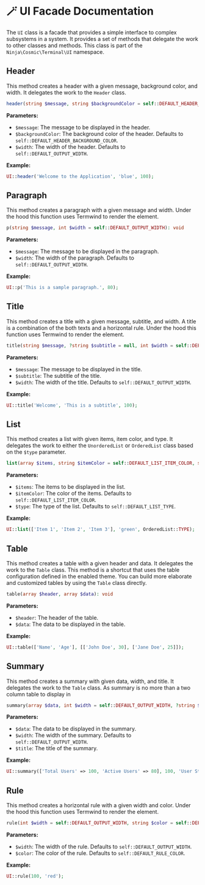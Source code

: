 # 🪄 UI Facade Documentation

The `UI` class is a facade that provides a simple interface to complex subsystems in a system. It provides a set of methods that delegate the work to other classes and methods. This class is part of the `Ninja\Cosmic\Terminal\UI` namespace.

## Header

This method creates a header with a given message, background color, and width. It delegates the work to the `Header` class.

```php
header(string $message, string $backgroundColor = self::DEFAULT_HEADER_BACKGROUND_COLOR, int $width = self::DEFAULT_OUTPUT_WIDTH): void
```

**Parameters:**
- `$message`: The message to be displayed in the header.
- `$backgroundColor`: The background color of the header. Defaults to `self::DEFAULT_HEADER_BACKGROUND_COLOR`.
- `$width`: The width of the header. Defaults to `self::DEFAULT_OUTPUT_WIDTH`.

**Example:**
```php
UI::header('Welcome to the Application', 'blue', 100);
```

## Paragraph

This method creates a paragraph with a given message and width. Under the hood this function uses Termwind to render the element.

```php
p(string $message, int $width = self::DEFAULT_OUTPUT_WIDTH): void
```

**Parameters:**
- `$message`: The message to be displayed in the paragraph.
- `$width`: The width of the paragraph. Defaults to `self::DEFAULT_OUTPUT_WIDTH`.

**Example:**
```php
UI::p('This is a sample paragraph.', 80);
```

## Title

This method creates a title with a given message, subtitle, and width. A title is a combination of the both texts and a horizontal rule. Under the hood this function uses Termwind to render the element.

```php
title(string $message, ?string $subtitle = null, int $width = self::DEFAULT_OUTPUT_WIDTH): void
```

**Parameters:**
- `$message`: The message to be displayed in the title.
- `$subtitle`: The subtitle of the title.
- `$width`: The width of the title. Defaults to `self::DEFAULT_OUTPUT_WIDTH`.

**Example:**
```php
UI::title('Welcome', 'This is a subtitle', 100);
```


## List

This method creates a list with given items, item color, and type. It delegates the work to either the `UnorderedList` or `OrderedList` class based on the `$type` parameter.

```php
list(array $items, string $itemColor = self::DEFAULT_LIST_ITEM_COLOR, string $type = self::DEFAULT_LIST_TYPE): void
```

**Parameters:**
- `$items`: The items to be displayed in the list.
- `$itemColor`: The color of the items. Defaults to `self::DEFAULT_LIST_ITEM_COLOR`.
- `$type`: The type of the list. Defaults to `self::DEFAULT_LIST_TYPE`.

**Example:**
```php
UI::list(['Item 1', 'Item 2', 'Item 3'], 'green', OrderedList::TYPE);
```

## Table

This method creates a table with a given header and data. It delegates the work to the `Table` class. This method is a shortcut that
uses the table configuration defined in the enabled theme. You can build more elaborate and customized tables by using the `Table` class directly.

```php
table(array $header, array $data): void
```

**Parameters:**
- `$header`: The header of the table.
- `$data`: The data to be displayed in the table.

**Example:**
```php
UI::table(['Name', 'Age'], [['John Doe', 30], ['Jane Doe', 25]]);
```
## Summary

This method creates a summary with given data, width, and title. It delegates the work to the `Table` class.
As summary is no more than a two column table to display in

```php
summary(array $data, int $width = self::DEFAULT_OUTPUT_WIDTH, ?string $title = null): void
```

**Parameters:**
- `$data`: The data to be displayed in the summary.
- `$width`: The width of the summary. Defaults to `self::DEFAULT_OUTPUT_WIDTH`.
- `$title`: The title of the summary.

**Example:**
```php
UI::summary(['Total Users' => 100, 'Active Users' => 80], 100, 'User Statistics');
```

## Rule

This method creates a horizontal rule with a given width and color. Under the hood this function uses Termwind to render the element.

```php
rule(int $width = self::DEFAULT_OUTPUT_WIDTH, string $color = self::DEFAULT_RULE_COLOR): void
```

**Parameters:**
- `$width`: The width of the rule. Defaults to `self::DEFAULT_OUTPUT_WIDTH`.
- `$color`: The color of the rule. Defaults to `self::DEFAULT_RULE_COLOR`.

**Example:**
```php
UI::rule(100, 'red');
```
